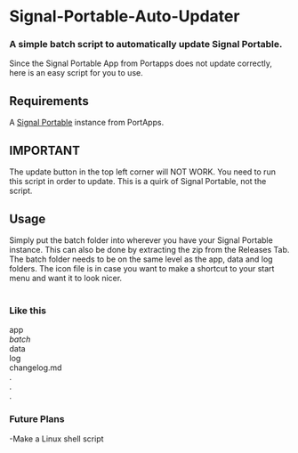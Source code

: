 # Signal-Portable-Auto-Updater

### A simple batch script to automatically update Signal Portable.
Since the Signal Portable App from Portapps does not update correctly, here is an easy script for you to use.

## Requirements 
A <a href="https://github.com/portapps/signal-portable">Signal Portable</a> instance from PortApps. <br>

## IMPORTANT
The update button in the top left corner will NOT WORK. You need to run this script in order to update. This is a quirk of Signal Portable, not the script. <br>

## Usage 

Simply put the batch folder into wherever you have your Signal Portable instance. This can also be done by extracting the zip from the Releases Tab. <br>
The batch folder needs to be on the same level as the app, data and log folders. The icon file is in case you want to make a shortcut to your start menu and want it to look nicer.
<br>
<br> 
### Like this
app
<br>_batch_
<br>data
<br>log 
<br>changelog.md
<br>.
<br>.
<br>.

### Future Plans
-Make a Linux shell script
